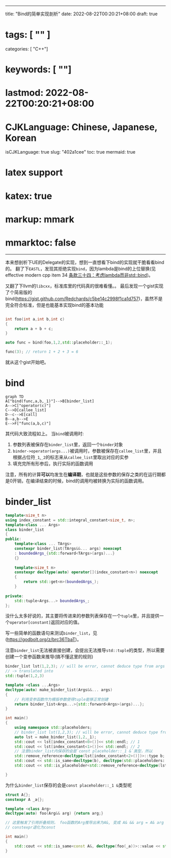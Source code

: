 
---
title: "Bind的简单实现剖析"
date: 2022-08-22T00:20:21+08:00
draft: true
# tags: [ "" ]
categories: [ "C++"]
# keywords: [ ""]
# lastmod: 2022-08-22T00:20:21+08:00
# CJKLanguage: Chinese, Japanese, Korean
isCJKLanguage: true
slug: "402a1cee"
toc: true
mermaid: true
# latex support
# katex: true
# markup: mmark
# mmarktoc: false 
---

本来想剖析下UE的Delegate的实现，想到一直想看下bind的实现就干脆看看bind的。
翻了下`EASTL`，发现其拒绝实现`bind`，因为lambda是bind的上位替换(见effective modern cpp item 34 [条款三十四：考虑lambda而非std::bind](https://github.com/CnTransGroup/EffectiveModernCppChinese/blob/master/src/6.LambdaExpressions/item34.md))。

又翻了下llvm的`libcxx`，标准库里的代码真的很难看懂。。
最后发现一个gist实现了个简易版的bind(https://gist.github.com/Redchards/c5be14c2998f1ca1d757)，虽然不是完全符合标准，但是也能基本实现bind的基本功能

```cpp

int foo(int a,int b,int c)
{
    return a + b + c;
}

auto func = bind(foo,1,2,std::placeholder::_1);

func(3); // return 1 + 2 + 3 = 6
```

就从这个gist开始吧。

# bind

```mermaid
graph TD
A["bind(func,a,b,_1)"]-->B[binder_list]
A-->C["operator(c)"]
C-->D[callee_list]
D--c-->E[call]
B--a,b-->E
E-->F["func(a,b,c)"]
```

其代码大致流程如上。
当`bind`被调用时:

1. 参数列表被保存在`binder_list`里，返回一个`binder`对象
2. `binder->operator(args...)`被调用时，参数被保存在`callee_list`里，并且根据占位符`_1`,`_2`的标志来从`callee_list`里取出对应的实参
3. 填充完所有形参后，执行实际的函数调用

注意，所有的计算**可以**均发生在**编译期**，也就是这些参数的保存之类的在运行期都是0开销，在编译结束的时候，bind的调用均被转换为实际的函数调用。

# binder_list

```cpp
template<size_t n>
using index_constant = std::integral_constant<size_t, n>;
template<class ... Args>
class binder_list
{
public:
	template<class ... TArgs>
	constexpr binder_list(TArgs&&... args) noexcept
	: boundedArgs_{std::forward<TArgs>(args)...}
	{}
	
	template<size_t n>
	constexpr decltype(auto) operator[](index_constant<n>) noexcept
	{
		return std::get<n>(boundedArgs_);
	}
	
private:
	std::tuple<Args...> boundedArgs_;	
};
```

没什么太多好说的，其主要将传进来的参数列表保存在一个`tuple`里，并且提供一个`operator[constant]`返回对应的值。


写一些简单的函数语句来测试`binder_list`，见(https://godbolt.org/z/brc36TbaT)。

注意`binder_list`无法被直接创建，会提出无法推导`std::tuple`的类型，所以需要创建一个变参函数来推导(搞不懂这里的规则)

```cpp
binder_list lst(1,2,3); // will be error, cannot deduce type from args list
// -> translated into
std::tuple(1,2,3)
```

```cpp
template <class ...Args>
decltype(auto) make_binder_list(Args&&... args)
{
    // 利用变参函数作为模版参数使得tuple能够正常创建
    return binder_list<Args...>{std::forward<Args>(args)...};
}

int main()
{
    using namespace std::placeholders;
    // binder_list lst(1,2,3); // will be error, cannot deduce type from args list
    auto lst = make_binder_list(1,2,_1);
    std::cout << lst[index_constant<0>()]<< std::endl; // 1
    std::cout << lst[index_constant<1>()]<< std::endl; // 2
    // 注意binder_list内保存的会是`const placeholder::_1 &`类型，所以
	std::remove_reference<decltype(lst[index_constant<2>()])>::type b; // std::placeholder::_1
	std::cout << std::is_same<decltype(b), decltype(std::placeholders::_1)>::value << std::endl; // 1
    std::cout << std::is_placeholder<std::remove_reference<decltype(lst[index_constant<2>()])>::type >::value << std::endl; // 1

}
```

为什么`binder_list`保存的会是`const placeholder::_1 &`类型呢

```cpp
struct A{};
constexpr A _a{};

template <class Arg>
decltype(auto) foo(Arg&& arg) {return arg;}

// 这里触发了引用折叠规则， foo函数的Arg推导出来为A&, 变成 A& && arg = A& arg
// constexpr退化为const

int main()
{
    std::cout << std::is_same<const A&, decltype(foo(_a))>::value << std::endl; // 1
}
```